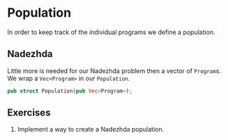 # Population
In order to keep track of the individual programs we define a population.

## Nadezhda
Little more is needed for our Nadezhda problem then a vector of `Program`s. We
wrap a `Vec<Program>` in our `Population`.

```rust
pub struct Population(pub Vec<Program>);
```

## Exercises
1. Implement a way to create a Nadezhda population.
